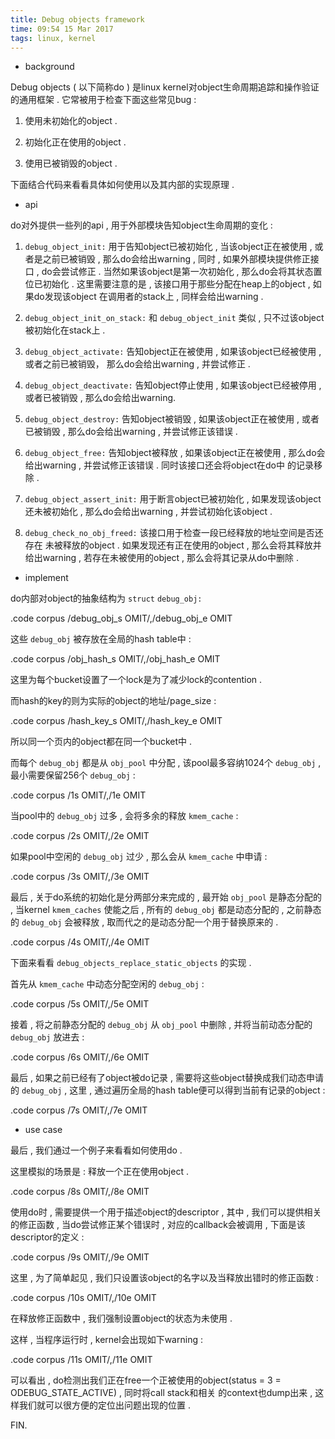 ```yaml
---
title: Debug objects framework
time: 09:54 15 Mar 2017
tags: linux, kernel
---
```


* background

Debug objects ( 以下简称do ) 是linux kernel对object生命周期追踪和操作验证的通用框架 .
它常被用于检查下面这些常见bug : 

1. 使用未初始化的object . 

2. 初始化正在使用的object . 

3. 使用已被销毁的object . 

下面结合代码来看看具体如何使用以及其内部的实现原理 . 


* api

do对外提供一些列的api , 用于外部模块告知object生命周期的变化 : 

1. `debug_object_init:` 用于告知object已被初始化 , 当该object正在被使用 ,
或者是之前已被销毁 , 那么do会给出warning , 同时 , 如果外部模块提供修正接口 , 
do会尝试修正 . 当然如果该object是第一次初始化 , 那么do会将其状态置位已初始化 . 
这里需要注意的是 , 该接口用于那些分配在heap上的object , 如果do发现该object
在调用者的stack上 , 同样会给出warning . 

2. `debug_object_init_on_stack:` 和 `debug_object_init` 类似 , 只不过该object
被初始化在stack上 .

3. `debug_object_activate:` 告知object正在被使用 , 如果该object已经被使用 ,
或者之前已被销毁， 那么do会给出warning , 并尝试修正 . 

4. `debug_object_deactivate:` 告知object停止使用 , 如果该object已经被停用 , 
或者已被销毁 , 那么do会给出warning.

5. `debug_object_destroy:` 告知object被销毁 , 如果该object正在被使用 ,
或者已被销毁 , 那么do会给出warning , 并尝试修正该错误 .

6. `debug_object_free:` 告知object被释放 , 如果该object正在被使用 , 
那么do会给出warning , 并尝试修正该错误 . 同时该接口还会将object在do中
的记录移除 . 

7. `debug_object_assert_init:` 用于断言object已被初始化 , 如果发现该object
还未被初始化 , 那么do会给出warning , 并尝试初始化该object . 

8. `debug_check_no_obj_freed:` 该接口用于检查一段已经释放的地址空间是否还存在
未被释放的object . 如果发现还有正在使用的object , 那么会将其释放并给出warning ,
若存在未被使用的object , 那么会将其记录从do中删除 . 

* implement

do内部对object的抽象结构为 `struct` `debug_obj:`

.code corpus /debug_obj_s OMIT/,/debug_obj_e OMIT

这些 `debug_obj` 被存放在全局的hash table中 : 

.code corpus /obj_hash_s OMIT/,/obj_hash_e OMIT

这里为每个bucket设置了一个lock是为了减少lock的contention . 

而hash的key的则为实际的object的地址/page_size :

.code corpus /hash_key_s OMIT/,/hash_key_e OMIT

所以同一个页内的object都在同一个bucket中 . 

而每个 `debug_obj` 都是从 `obj_pool` 中分配 , 
该pool最多容纳1024个 `debug_obj` , 最小需要保留256个 `debug_obj` : 

.code corpus /1s OMIT/,/1e OMIT

当pool中的 `debug_obj` 过多 , 会将多余的释放 `kmem_cache`  :

.code corpus /2s OMIT/,/2e OMIT

如果pool中空闲的 `debug_obj` 过少 , 那么会从 `kmem_cache` 中申请 : 

.code corpus /3s OMIT/,/3e OMIT

最后 , 关于do系统的初始化是分两部分来完成的 ,
最开始 `obj_pool` 是静态分配的 , 当kernel `kmem_caches` 使能之后 , 
所有的 `debug_obj` 都是动态分配的 , 之前静态的 `debug_obj` 会被释放 , 
取而代之的是动态分配一个用于替换原来的 . 

.code corpus /4s OMIT/,/4e OMIT

下面来看看 `debug_objects_replace_static_objects` 的实现 . 

首先从 `kmem_cache` 中动态分配空闲的 `debug_obj` : 

.code corpus /5s OMIT/,/5e OMIT

接着 , 将之前静态分配的 `debug_obj` 从 `obj_pool` 中删除 , 并将当前动态分配的
`debug_obj` 放进去 : 

.code corpus /6s OMIT/,/6e OMIT

最后 , 如果之前已经有了object被do记录 , 需要将这些object替换成我们动态申请的
`debug_obj` , 这里 , 通过遍历全局的hash table便可以得到当前有记录的object : 

.code corpus /7s OMIT/,/7e OMIT

* use case

最后 , 我们通过一个例子来看看如何使用do . 

这里模拟的场景是 : 释放一个正在使用object . 

.code corpus /8s OMIT/,/8e OMIT

使用do时 , 需要提供一个用于描述object的descriptor ,
其中 , 我们可以提供相关的修正函数 , 当do尝试修正某个错误时 , 
对应的callback会被调用 , 下面是该descriptor的定义 : 

.code corpus /9s OMIT/,/9e OMIT

这里 , 为了简单起见 , 我们只设置该object的名字以及当释放出错时的修正函数 : 

.code corpus /10s OMIT/,/10e OMIT

在释放修正函数中 , 我们强制设置object的状态为未使用 . 

这样 , 当程序运行时 , kernel会出现如下warning : 

.code corpus /11s OMIT/,/11e OMIT

可以看出 , do检测出我们正在free一个正被使用的object(status = 3 =
ODEBUG_STATE_ACTIVE) , 同时将call stack和相关
的context也dump出来 , 这样我们就可以很方便的定位出问题出现的位置 .

FIN.
